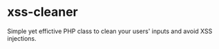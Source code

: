 xss-cleaner
===========

Simple yet effictive PHP class to clean your users' inputs and avoid XSS injections.
